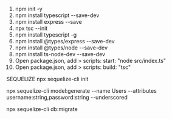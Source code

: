 1. npm init -y
2. npm install typescript --save-dev
3. npm install express --save
4. npx tsc --init
5. npm install typescript -g
6. npm install @types/express --save-dev
7. npm install @types/node --save-dev
8. npm install ts-node-dev --save-dev
9. Open package.json, add > scripts: start: "node src/index.ts"
10. Open package.json, add > scripts: build: "tsc"


SEQUELIZE
npx sequelize-cli init

npx sequelize-cli model:generate --name Users --attributes username:string,password:string --underscored

npx sequelize-cli db:migrate